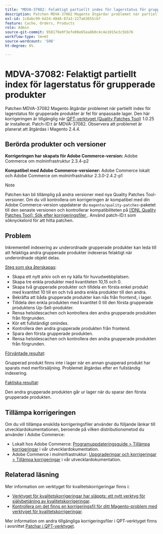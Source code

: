 ```yaml
---
title: "MDVA-37082: Felaktigt partiellt index för lagerstatus för grupperade produkter"
description: Patchen MDVA-37082 Magento åtgärdar problemet när partiellt index för lagerstatus för grupperade produkter är fel för anpassade lager. Den här korrigeringen är tillgänglig när [QPT-verktyget (Quality Patches Tool)](https://devdocs.magento.com/guides/v2.4/comp-mgr/patching.html#mqp) 1.0.25 är installerat. Patch-ID:t är MDVA-37082. Observera att problemet är planerat att åtgärdas i Magento 2.4.4.
exl-id: 1c0abc99-bd24-4848-87a3-227a63655cb7
feature: Cache, Orders, Products
role: Admin
source-git-commit: 958179e0f3efe08e65ea8b0c4c4e1015e3c5bb76
workflow-type: tm+mt
source-wordcount: '508'
ht-degree: 0%

---
```


# MDVA-37082: Felaktigt partiellt index för lagerstatus för grupperade produkter

Patchen MDVA-37082 Magento åtgärdar problemet när partiellt index för lagerstatus för grupperade produkter är fel för anpassade lager. Den här korrigeringen är tillgänglig när [QPT-verktyget (Quality Patches Tool)](https://devdocs.magento.com/guides/v2.4/comp-mgr/patching.html#mqp) 1.0.25 är installerat. Patch-ID:t är MDVA-37082. Observera att problemet är planerat att åtgärdas i Magento 2.4.4.


## Berörda produkter och versioner

**Korrigeringen har skapats för Adobe Commerce-version:**
Adobe Commerce om molninfrastruktur 2.3.4-p2

**Kompatibel med Adobe Commerce-versioner:**
Adobe Commerce lokalt och Adobe Commerce om molninfrastruktur 2.3.0-2.4.2-p1
>[!NOTE]
>
>Patchen kan bli tillämplig på andra versioner med nya Quality Patches Tool-versioner. Om du vill kontrollera om korrigeringen är kompatibel med din Adobe Commerce-version uppdaterar du `magento/quality-patches`-paketet till den senaste versionen och kontrollerar kompatibiliteten på [[!DNL Quality Patches Tool]: Sök efter korrigeringsfiler ](https://devdocs.magento.com/quality-patches/tool.html#patch-grid). Använd patch-ID:t som söknyckelord för att hitta patchen.

## Problem

Inkrementell indexering av underordnade grupperade produkter kan leda till att felaktiga andra grupperade produkter indexeras felaktigt när underordnade objekt delas.

<u>Steg som ska återskapas</u>:

* Skapa ett nytt arkiv och en ny källa för huvudwebbplatsen.
* Skapa tre enkla produkter med kvantiteten 10,15 och 0.
* Skapa två grupperade produkter och tilldela en första enkel produkt med kvantitet 10 till en och två andra enkla produkter till den andra.
* Bekräfta att båda grupperade produkter kan nås från frontend, i lager.
* Tilldela den enkla produkten med kvantitet 0 till den första grupperade produktens Up-Sell-produkter.
* Rensa helsidescachen och kontrollera den andra grupperade produkten från förgrunden.
* Kör ett fullständigt omindex.
* Kontrollera den andra grupperade produkten från frontend.
* Spara den första grupperade produkten.
* Rensa helsidescachen och kontrollera den andra grupperade produkten från förgrunden.

<u>Förväntade resultat</u>:

Grupperad produkt finns inte i lager när en annan grupperad produkt har sparats med merförsäljning. Problemet åtgärdas efter en fullständig indexering.

<u>Faktiska resultat</u>:

Den andra grupperade produkten går ur lager när du sparar den första grupperade produkten.

## Tillämpa korrigeringen

Om du vill tillämpa enskilda korrigeringsfiler använder du följande länkar till utvecklardokumentationen, beroende på vilken distributionsmetod du använder i Adobe Commerce:

* Lokalt hos Adobe Commerce: [Programuppdateringsguide > Tillämpa korrigeringar](https://devdocs.magento.com/guides/v2.4/comp-mgr/patching/mqp.html) i vår utvecklardokumentation.
* Adobe Commerce i molninfrastruktur: [Uppgraderingar och korrigeringar > Tillämpa korrigeringar](https://devdocs.magento.com/cloud/project/project-patch.html) i vår utvecklardokumentation.

## Relaterad läsning

Mer information om verktyget för kvalitetskorrigeringar finns i:

* [Verktyget för kvalitetskorrigeringar har släppts: ett nytt verktyg för självbetjäning av kvalitetskorrigeringar](/help/announcements/adobe-commerce-announcements/magento-quality-patches-released-new-tool-to-self-serve-quality-patches.md).
* [Kontrollera om det finns en korrigeringsfil för ditt Magento-problem med verktyget för kvalitetskorrigeringar](/help/support-tools/patches-available-in-qpt-tool/check-patch-for-magento-issue-with-magento-quality-patches.md).

Mer information om andra tillgängliga korrigeringsfiler i QPT-verktyget finns i avsnittet [Patchar i QPT-verktyget](https://support.magento.com/hc/en-us/sections/360010506631-Patches-available-in-QPT-tool-).
